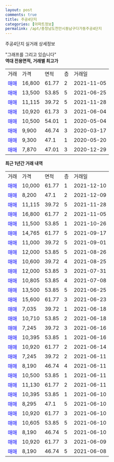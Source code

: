 ```yaml
---
layout: post
comments: true
title: 주공4단지
categories: [아파트정보]
permalink: /apt/충청남도천안시동남구다가동주공4단지
---
```


주공4단지 실거래 상세정보

<script type="text/javascript">
  google.charts.load('current', {'packages':['line', 'corechart']});
  google.charts.setOnLoadCallback(drawChart);

  function drawChart() {
    var data = new google.visualization.DataTable();
    data.addColumn('date', '거래일');
    data.addColumn('number', "매매");
    data.addColumn('number', "전세");
    data.addColumn('number', "전매");

    data.addRows([[new Date(Date.parse("2021-12-10")), 10000, null, null], [new Date(Date.parse("2021-12-09")), 8200, null, null], [new Date(Date.parse("2021-11-28")), 11115, null, null], [new Date(Date.parse("2021-11-05")), 16800, null, null], [new Date(Date.parse("2021-10-26")), 11500, null, null], [new Date(Date.parse("2021-09-17")), 14765, null, null], [new Date(Date.parse("2021-09-01")), 11000, null, null], [new Date(Date.parse("2021-08-26")), 12000, null, null], [new Date(Date.parse("2021-08-25")), 10600, null, null], [new Date(Date.parse("2021-07-31")), 12000, null, null], [new Date(Date.parse("2021-07-08")), 10805, null, null], [new Date(Date.parse("2021-06-25")), 13500, null, null], [new Date(Date.parse("2021-06-23")), 15600, null, null], [new Date(Date.parse("2021-06-18")), 7035, null, null], [new Date(Date.parse("2021-06-18")), 10710, null, null], [new Date(Date.parse("2021-06-16")), 7245, null, null], [new Date(Date.parse("2021-06-16")), 10395, null, null], [new Date(Date.parse("2021-06-14")), 10920, null, null], [new Date(Date.parse("2021-06-11")), 7245, null, null], [new Date(Date.parse("2021-06-11")), 8190, null, null], [new Date(Date.parse("2021-06-11")), 10500, null, null], [new Date(Date.parse("2021-06-11")), 11130, null, null], [new Date(Date.parse("2021-06-10")), 10395, null, null], [new Date(Date.parse("2021-06-10")), 8295, null, null], [new Date(Date.parse("2021-06-10")), 10920, null, null], [new Date(Date.parse("2021-06-10")), 10605, null, null], [new Date(Date.parse("2021-06-10")), 8190, null, null], [new Date(Date.parse("2021-06-09")), 10920, null, null], [new Date(Date.parse("2021-06-08")), 8190, null, null]]);

    var options = {
      hAxis: {
        format: 'yyyy/MM/dd'
      },    
      lineWidth: 0,
      pointsVisible: true,    
      title: '최근 1년간 유형별 실거래가 분포',
      legend: { position: 'bottom' }
    };

    var formatter = new google.visualization.NumberFormat({pattern:'###,###'} );
    formatter.format(data, 1);
    formatter.format(data, 2);
    
    setTimeout(function() {
        var chart = new google.visualization.LineChart(document.getElementById('columnchart_material'));
        chart.draw(data, (options));
        document.getElementById('loading').style.display = 'none';
    }, 200);
  }
</script>


<div id="loading" style="z-index:20; display: block; margin-left: 0px">"그래프를 그리고 있습니다"</div>
<div id="columnchart_material" style="width: 95%; margin-left: 0px; display: block"></div>
<!-- contents start -->
<b>역대 전용면적, 거래별 최고가</b>
<table class="sortable">
    <tr>
      <td>거래</td>
      <td>가격</td>
      <td>면적</td>
      <td>층</td>
      <td>거래일</td>
    </tr>
        <tr>
          <td><a style="color: blue">매매</a></td>
          <td>16,800</td>
          <td>61.77</td>
          <td>2</td>
          <td>2021-11-05</td>
        </tr>            <tr>
          <td><a style="color: blue">매매</a></td>
          <td>13,500</td>
          <td>53.85</td>
          <td>5</td>
          <td>2021-06-25</td>
        </tr>            <tr>
          <td><a style="color: blue">매매</a></td>
          <td>11,115</td>
          <td>39.72</td>
          <td>5</td>
          <td>2021-11-28</td>
        </tr>            <tr>
          <td><a style="color: blue">매매</a></td>
          <td>10,920</td>
          <td>61.73</td>
          <td>3</td>
          <td>2021-06-04</td>
        </tr>            <tr>
          <td><a style="color: blue">매매</a></td>
          <td>10,500</td>
          <td>54.01</td>
          <td>1</td>
          <td>2020-05-04</td>
        </tr>            <tr>
          <td><a style="color: blue">매매</a></td>
          <td>9,900</td>
          <td>46.74</td>
          <td>3</td>
          <td>2020-03-17</td>
        </tr>            <tr>
          <td><a style="color: blue">매매</a></td>
          <td>9,300</td>
          <td>47.1</td>
          <td>1</td>
          <td>2020-05-20</td>
        </tr>            <tr>
          <td><a style="color: blue">매매</a></td>
          <td>7,870</td>
          <td>47.01</td>
          <td>3</td>
          <td>2020-12-29</td>
        </tr>        
    
    
</table>

<b>최근 1년간 거래 내역</b>

<table class="sortable">
    <tr>
      <td>거래</td>
      <td>가격</td>
      <td>면적</td>
      <td>층</td>
      <td>거래일</td>
    </tr>
    <tr>
      <td><a style="color: blue">매매</a></td>
      <td>10,000</td>
      <td>61.77</td>
      <td>1</td>
      <td>2021-12-10</td>
    </tr>          <tr>
      <td><a style="color: blue">매매</a></td>
      <td>8,200</td>
      <td>47.1</td>
      <td>2</td>
      <td>2021-12-09</td>
    </tr>          <tr>
      <td><a style="color: blue">매매</a></td>
      <td>11,115</td>
      <td>39.72</td>
      <td>5</td>
      <td>2021-11-28</td>
    </tr>          <tr>
      <td><a style="color: blue">매매</a></td>
      <td>16,800</td>
      <td>61.77</td>
      <td>2</td>
      <td>2021-11-05</td>
    </tr>          <tr>
      <td><a style="color: blue">매매</a></td>
      <td>11,500</td>
      <td>53.85</td>
      <td>1</td>
      <td>2021-10-26</td>
    </tr>          <tr>
      <td><a style="color: blue">매매</a></td>
      <td>14,765</td>
      <td>61.77</td>
      <td>5</td>
      <td>2021-09-17</td>
    </tr>          <tr>
      <td><a style="color: blue">매매</a></td>
      <td>11,000</td>
      <td>39.72</td>
      <td>5</td>
      <td>2021-09-01</td>
    </tr>          <tr>
      <td><a style="color: blue">매매</a></td>
      <td>12,000</td>
      <td>53.85</td>
      <td>5</td>
      <td>2021-08-26</td>
    </tr>          <tr>
      <td><a style="color: blue">매매</a></td>
      <td>10,600</td>
      <td>39.72</td>
      <td>4</td>
      <td>2021-08-25</td>
    </tr>          <tr>
      <td><a style="color: blue">매매</a></td>
      <td>12,000</td>
      <td>53.85</td>
      <td>3</td>
      <td>2021-07-31</td>
    </tr>          <tr>
      <td><a style="color: blue">매매</a></td>
      <td>10,805</td>
      <td>53.85</td>
      <td>4</td>
      <td>2021-07-08</td>
    </tr>          <tr>
      <td><a style="color: blue">매매</a></td>
      <td>13,500</td>
      <td>53.85</td>
      <td>5</td>
      <td>2021-06-25</td>
    </tr>          <tr>
      <td><a style="color: blue">매매</a></td>
      <td>15,600</td>
      <td>61.77</td>
      <td>3</td>
      <td>2021-06-23</td>
    </tr>          <tr>
      <td><a style="color: blue">매매</a></td>
      <td>7,035</td>
      <td>39.72</td>
      <td>1</td>
      <td>2021-06-18</td>
    </tr>          <tr>
      <td><a style="color: blue">매매</a></td>
      <td>10,710</td>
      <td>53.85</td>
      <td>2</td>
      <td>2021-06-18</td>
    </tr>          <tr>
      <td><a style="color: blue">매매</a></td>
      <td>7,245</td>
      <td>39.72</td>
      <td>3</td>
      <td>2021-06-16</td>
    </tr>          <tr>
      <td><a style="color: blue">매매</a></td>
      <td>10,395</td>
      <td>53.85</td>
      <td>1</td>
      <td>2021-06-16</td>
    </tr>          <tr>
      <td><a style="color: blue">매매</a></td>
      <td>10,920</td>
      <td>61.77</td>
      <td>2</td>
      <td>2021-06-14</td>
    </tr>          <tr>
      <td><a style="color: blue">매매</a></td>
      <td>7,245</td>
      <td>39.72</td>
      <td>2</td>
      <td>2021-06-11</td>
    </tr>          <tr>
      <td><a style="color: blue">매매</a></td>
      <td>8,190</td>
      <td>46.74</td>
      <td>4</td>
      <td>2021-06-11</td>
    </tr>          <tr>
      <td><a style="color: blue">매매</a></td>
      <td>10,500</td>
      <td>53.85</td>
      <td>1</td>
      <td>2021-06-11</td>
    </tr>          <tr>
      <td><a style="color: blue">매매</a></td>
      <td>11,130</td>
      <td>61.77</td>
      <td>2</td>
      <td>2021-06-11</td>
    </tr>          <tr>
      <td><a style="color: blue">매매</a></td>
      <td>10,395</td>
      <td>53.85</td>
      <td>1</td>
      <td>2021-06-10</td>
    </tr>          <tr>
      <td><a style="color: blue">매매</a></td>
      <td>8,295</td>
      <td>47.1</td>
      <td>5</td>
      <td>2021-06-10</td>
    </tr>          <tr>
      <td><a style="color: blue">매매</a></td>
      <td>10,920</td>
      <td>61.77</td>
      <td>3</td>
      <td>2021-06-10</td>
    </tr>          <tr>
      <td><a style="color: blue">매매</a></td>
      <td>10,605</td>
      <td>53.85</td>
      <td>5</td>
      <td>2021-06-10</td>
    </tr>          <tr>
      <td><a style="color: blue">매매</a></td>
      <td>8,190</td>
      <td>46.74</td>
      <td>5</td>
      <td>2021-06-10</td>
    </tr>          <tr>
      <td><a style="color: blue">매매</a></td>
      <td>10,920</td>
      <td>61.77</td>
      <td>3</td>
      <td>2021-06-09</td>
    </tr>          <tr>
      <td><a style="color: blue">매매</a></td>
      <td>8,190</td>
      <td>46.74</td>
      <td>5</td>
      <td>2021-06-08</td>
    </tr>      </table>
<!-- contents end -->    

